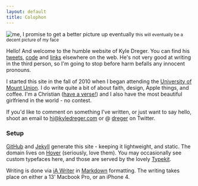 ```yaml
---
layout: default
title: Colophon
--- 
```

![me, I promise to get a better picture up eventually](https://dl.dropbox.com/u/418570/kyledreger/me.jpg)
<small>this will eventually be a decent picture of my face</small>

Hello! And welcome to the humble website of Kyle Dreger. You can find his [tweets](http://twitter.com/dreger), [code](http://github.com/dreger) and [links](http://pinboard.in/u:dreger) elsewhere on the web. He's not very good at writing in the third person, so I'm going to stop before harm befalls any innocent pronouns. 

I started this site in the fall of 2010 when I began attending the [University of Mount Union](http://mountunion.edu). I do write quite a bit of about faith, design, Apple things, and coffee. I'm a Christian ([have a verse!](http://bible.us/116/psa.1.3.nlt)) and I also have the most beautiful girlfriend in the world - no contest. 

If you'd like to comment on something I've written, or just want to say hello, shoot an email to <hi@kyledreger.com> or @ [dreger](http://twitter.com/dreger) on Twitter. 

### Setup

[GitHub](http://github.com) and [Jekyll](https://github.com/mojombo/jekyll/) generate this site - keeping it lightweight, and static. The domain lives on [Hover](http://hover.com) (seriously, love them). You may occasionally see custom typefaces here, and those are served by the lovely [Typekit](http://typekit.com). 

Writing is done via [iA Writer](http://www.iawriter.com/) in [Markdown](http://daringfireball.net/projects/markdown) formatting. The writing takes place on either a 13' Macbook Pro, or an iPhone 4.

